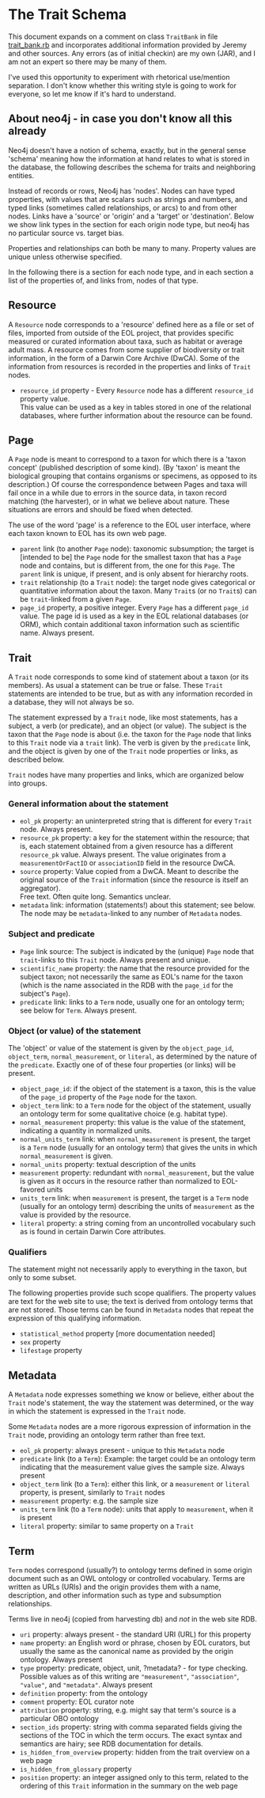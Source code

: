 
# The Trait Schema

This document expands on a comment on class `TraitBank` in file
[trait_bank.rb](../app/models/trait_bank.rb) and incorporates
additional information provided by Jeremy and other sources.  Any
errors (as of initial checkin) are my own (JAR), and I am not an
expert so there may be many of them.

I've used this opportunity to experiment with rhetorical use/mention
separation.  I don't know whether this writing style is going to work
for everyone, so let me know if it's hard to understand.

## About neo4j - in case you don't know all this already

Neo4j doesn't have a notion of schema, exactly, but in the general
sense 'schema' meaning how the information at hand relates to what is
stored in the database, the following describes the schema for traits
and neighboring entities.

Instead of records or rows, Neo4j has 'nodes'.  Nodes can have typed
properties, with values that are scalars such as strings and numbers,
and typed links (sometimes called relationships, or arcs) to and from
other nodes.  Links have a 'source' or 'origin' and a 'target' or
'destination'.  Below we show link types in the section for each
origin node type, but neo4j has no particular source vs. target bias.

Properties and relationships can both be many to many.  Property
values are unique unless otherwise specified.

In the following there is a section for each node type, and in each
section a list of the properties of, and links from, nodes of that
type.

## Resource

A `Resource` node corresponds to a 'resource' defined here as a file
or set of files, imported from outside of the EOL project,
that provides specific measured or curated information about
taxa, such as habitat or average adult mass.  A resource comes from some supplier of 
biodiversity or trait information, in the form of a Darwin
Core Archive (DwCA).
Some of the information from resources is recorded in the
properties and links of `Trait` nodes.

* `resource_id` property - Every `Resource` node has a different
  `resource_id` property value.  
  This value can be used as a key 
  in tables stored in one of the relational databases, where further
  information about the resource can be found.

## Page

A `Page` node is meant to correspond to a taxon for which there is a
'taxon concept' (published description of some kind).  (By 'taxon' is
meant the biological grouping that contains organisms or specimens, as
opposed to its description.)  Of course the correspondence between
Pages and taxa will fail once in a while due to errors in the source
data, in taxon record matching (the harvester), or in what we believe
about nature.  These situations are errors and should be fixed when
detected.

The use of the word 'page' is a reference to the EOL user 
interface, where each taxon known to EOL has its own web page.

* `parent` link (to another `Page` node): taxonomic
  subsumption; the target is [intended to be] the `Page` node for the smallest
  taxon that has a `Page` node and contains, but is different from, the one
  for this `Page`.  The `parent` link is unique, if present, and is only absent for
  hierarchy roots.
* `trait` relationship (to a `Trait` node): the target node gives categorical or
  quantitative information
  about the taxon.  Many `Trait`s (or no
  `Trait`s) can be `trait`-linked from a given `Page`.
* `page_id` property, a positive integer.
  Every `Page` has a different `page_id` value.  The page id is used as a key in 
  the EOL relational databases (or ORM), which contain additional taxon
  information such as scientific name.
  Always present.



## Trait

A `Trait` node corresponds to some kind of statement about a taxon (or
its members).  As usual a statement can be true or false.
These `Trait` statements are intended to be true, but as with any
information recorded in a database, they will not always be so.

The statement expressed by a `Trait` node, like most statements, has a subject,
a verb (or predicate), and an object (or value).  The subject is the taxon that
the `Page` node is about (i.e. the taxon for the `Page` node that
links to this `Trait` node via a `trait` link).  The verb is
given by the `predicate` link, and the object is given by one of the
`Trait` node properties or links, as described below.

`Trait` nodes have many properties and links, which are organized
below into groups.

### General information about the statement

* `eol_pk` property: an uninterpreted string that is different
  for every `Trait` node.  Always present.
* `resource_pk` property: a key for the statement within the resource; 
  that is, each statement obtained from a given resource has a different `resource_pk`
  value.  Always present.  The value originates from a `measurementOrFactID` or 
  `associationID` field in the resource DwCA.
* `source` property: Value copied from a DwCA. Meant to describe the original source
  of the `Trait` information (since the resource is itself an aggregator).  
  Free text. Often quite long. Semantics unclear.
* `metadata` link: information (statements!) about this statement; see below.
  The node may be `metadata`-linked to any number of `Metadata` nodes.

### Subject and predicate

* `Page` link source: The subject is indicated by the (unique) `Page` node 
  that `trait`-links to this `Trait` node.  Always present and unique.
* `scientific_name` property: the name that the resource provided for the 
  subject taxon; not necessarily the same as EOL's name for the taxon (which is the name
  associated in the RDB with the `page_id` for the subject's `Page`).
* `predicate` link: links to a `Term` node, usually one for an ontology
  term; see below for `Term`.  Always present.

### Object (or value) of the statement

The 'object' or value of the statement is given by the
`object_page_id`, `object_term`, `normal_measurement`, or `literal`,
as determined by the nature of the `predicate`.  Exactly one of of
these four properties (or links) will be present.

* `object_page_id`: if the object of the statement is a taxon, this is the 
  value of the `page_id` property of the `Page` node for the taxon.
* `object_term` link: to a `Term` node for the object of the statement,
  usually an ontology term for some qualitative choice (e.g. habitat type).
* `normal_measurement` property: this value is the value of the statement,
  indicating a quantity in normalized units.
* `normal_units_term` link: when `normal_measurement` is present, the 
  target is a `Term` node (usually 
  for an ontology term) that gives the units in which `normal_measurement` is given.
* `normal_units` property: textual description of the units
* `measurement` property: redundant with `normal_measurement`, but the value is given 
  as it occurs in the resource rather than normalized to EOL-favored units
* `units_term` link: when `measurement` is present, the target is a `Term` node (usually 
  for an ontology term) describing the units of `measurement` as the value 
  is provided by the resource.
* `literal` property: a string coming from an uncontrolled vocabulary such as 
  is found in certain Darwin Core attributes.

### Qualifiers

The statement might not necessarily apply to everything in the taxon, but
only to some subset.

The following properties provide such scope qualifiers.  The property
values are text for the web site to use; the text is derived from
ontology terms that are not stored.  Those terms can be found in
`Metadata` nodes that repeat the expression of this qualifying
information.

* `statistical_method` property [more documentation needed]
* `sex` property
* `lifestage` property

## Metadata

A `Metadata` node expresses something we know or believe, either
about the `Trait` node's statement, the way the statement was
determined, or the way in which the statement is expressed in the `Trait` node.

Some `Metadata` nodes are a more rigorous expression of information in
the `Trait` node, providing an ontology term rather than free text.

* `eol_pk` property:     always present - unique to this `Metadata` node
* `predicate` link (to a `Term`):      Example: the target could be an ontology term 
      indicating that the measurement value gives the sample size.  Always present
* `object_term` link (to a `Term`): either this link, or a `measurement`
     or `literal` property, is present, similarly to `Trait` nodes
* `measurement` property:      e.g. the sample size
* `units_term` link (to a `Term` node): units that apply to `measurement`, when it is present
* `literal` property: similar to same property on a `Trait`

## Term

`Term` nodes correspond (usually?) to ontology terms defined in some
origin document such as an OWL ontology or controlled vocabulary.  Terms
are written as URLs (URIs) and the origin provides them with a name,
description, and other information such as type and subsumption
relationships.

Terms live in neo4j (copied from harvesting db) and *not* in the web
site RDB.

* `uri` property:    always present - the standard URI (URL) for this property
* `name` property:   an English word or phrase, chosen by EOL curators, but 
  usually the same as the canonical name as provided by the origin ontology.  Always present
* `type` property:      predicate, object, unit, ?metadata? - for type checking.
  Possible values as of this writing are `"measurement"`, `"association"`, `"value"`,
  and `"metadata"`.  Always present
* `definition` property:   from the ontology
* `comment` property:      EOL curator note
* `attribution` property:  string, e.g. might say that term's source is a particular OBO ontology
* `section_ids` property:  string with comma separated fields giving the
   sections of the TOC in which the term occurs.  The exact 
   syntax and semantics are hairy; see RDB documentation for details.
* `is_hidden_from_overview` property: hidden from the trait overview on a web page
* `is_hidden_from_glossary` property 
* `position` property:  an integer assigned only to this term, related to the
  ordering of this `Trait` information in the summary on the web page
